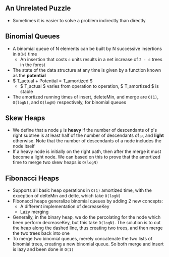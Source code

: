## An Unrelated Puzzle

- Sometimes it is easier to solve a problem indirectly than directly

## Binomial Queues

- A binomial queue of N elements can be built by N successive insertions in `O(N)` time
  - An insertion that costs `c` units results in a net increase of `2 - c` trees in the forest
- The state of the data structure at any time is given by a function known as the **potential**
- $ T_actual + Potential = T_amortized $
  - $ T_actual $ varies from operation to operation, $ T_amortized $ is stable
- The amortized running times of insert, deleteMin, and merge are `O(1)`, `O(logN)`, and `O(logN)` respectively, for binomial queues

## Skew Heaps

- We define that a node `p` is **heavy** if the number of descendants of p's right subtree is at least half of the number of descendants of `p`, and **light** otherwise. Note that the number of descendants of a node includes the node itself
- If a heavy node is initially on the right path, then after the merge it must become a light node. We can based on this to prove that the amortized time to merge two skew heaps is `O(logN)`


## Fibonacci Heaps

- Supports all basic heap operations in `O(1)` amortized time, with the exception of delteMin and delte, which take `O(logN)`
- Fibonacci heaps generalize binomial queues by adding 2 new concepts:
  - A different implementation of decreaseKey
  - Lazy merging
- Generally, in the binary heap, we do the percolating for the node which been perform decreaseKey, but this take `O(logN)`. The solution is to cut the heap along the dashed line, thus creating two trees, and then merge the two trees back into one
- To merge two binomial queues, merely concatenate the two lists of binomial trees, creating a new binomial queue. So both merge and insert is lazy and been done in `O(1)`